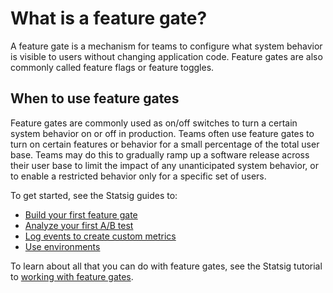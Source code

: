 # What is a feature gate?
A feature gate is a mechanism for teams to configure what system behavior is visible to users without changing application code. Feature gates are also commonly called feature flags or feature toggles. 

## When to use feature gates
Feature gates are commonly used as on/off switches to turn a certain system behavior on or off in production. Teams often use feature gates to turn on certain features or behavior for a small percentage of the total user base. Teams may do this to gradually ramp up a software release across their user base to limit the impact of any unanticipated system behavior, or to enable a restricted behavior only for a specific set of users. 

To get started, see the Statsig guides to:
 - [Build your first feature gate](https://docs.statsig.com/guides/first-feature)
 - [Analyze your first A/B test](https://docs.statsig.com/guides/first-experiment)
 - [Log events to create custom metrics](https://docs.statsig.com/guides/logging-events)
 - [Use environments](https://docs.statsig.com/guides/using-environments)

To learn about all that you can do with feature gates, see the Statsig tutorial to [working with feature gates](https://docs.statsig.com/feature-gates/working-with).
